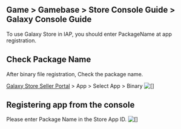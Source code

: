 ## Game > Gamebase > Store Console Guide > Galaxy Console Guide

To use Galaxy Store in IAP, you should enter PackageName at app registration.

## Check Package Name
After binary file registration, Check the package name.

[Galaxy Store Seller Portal](https://seller.samsungapps.com/main/sellerMain.as) > App > Select App > Binary
 ![[]](http://static.toastoven.net/prod_iap/2020/galaxy_app_kr.png)
 

## Registering app from the console
Please enter Package Name in the Store App ID.
![[]](http://static.toastoven.net/prod_gamebase/StoreConsoleGuide/galaxy_app_2_kr.png)
